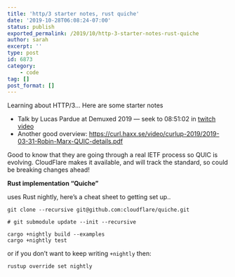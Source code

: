 ```yaml
---
title: 'http/3 starter notes, rust quiche'
date: '2019-10-28T06:08:24-07:00'
status: publish
exported_permalink: /2019/10/http-3-starter-notes-rust-quiche
author: sarah
excerpt: ''
type: post
id: 6873
category:
    - code
tag: []
post_format: []
---
```

Learning about HTTP/3… Here are some starter notes

- Talk by Lucas Pardue at Demuxed 2019 — seek to 08:51:02 in [twitch video](https://www.twitch.tv/demuxed/video/498918740)
- Another good overview: https://curl.haxx.se/video/curlup-2019/2019-03-31-Robin-Marx-QUIC-details.pdf

Good to know that they are going through a real IETF process so QUIC is evolving. CloudFlare makes it available, and will track the standard, so could be breaking changes ahead!

**Rust implementation “Quiche”**

uses Rust nightly, here’s a cheat sheet to getting set up..

```
git clone --recursive git@github.com:cloudflare/quiche.git

# git submodule update --init --recursive

cargo +nightly build --examples
cargo +nightly test

```

or if you don’t want to keep writing `+nightly` then:

```
rustup override set nightly

```